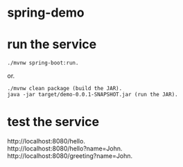 # spring-demo

# run the service
```
./mvnw spring-boot:run.  
```
or.
```
./mvnw clean package (build the JAR).  
java -jar target/demo-0.0.1-SNAPSHOT.jar (run the JAR).  
```

# test the service
http://localhost:8080/hello.  
http://localhost:8080/hello?name=John.  
http://localhost:8080/greeting?name=John.  
